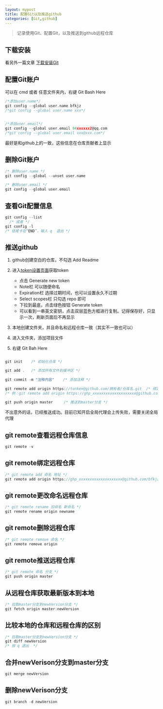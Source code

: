 ```yaml
---
layout: mypost
title: 配置Git以及推送github
categories: [Git,github]
---  
```


> 记录使用Git、配置Git，以及推送到github远程仓库  

## 下载安装  

看另外一篇文章 [下载安装Git](https://) 


## 配置Git账户  

可以在 cmd 或者 任意文件夹内，右键 Git Bash Here  
```c  
/*添加user.name*/  
git config --global user.name bfkjz  
/*git config --global user.name xxx*/  
  
  
/*添加user.email*/  
git config --global user.email 94xxxxxx2@qq.com  
/*git config --global user.email xxx@xxx.com*/  
```  

最好是和github上的一致，这些信息在仓库贡献者上显示  



## 删除Git账户  

```c  
/* 删除user.name */  
git config --global --unset user.name
 
/* 删除user.email */  
git config --global user.email  
```    

## 查看Git配置信息  
```c  
git config --list  
  /* 或者 */
git config -l  
/* 结尾卡在“END”，输入 q  退出 */  
```   
  
  

## 推送github  

1. github创建空白的仓库，不勾选 Add Readme  

1. 进入[token设置页面](https://github.com/settings/tokens)获取token  
    - 点击 Generate new token  
    - Note栏 可以随便命名  
    - Expiration栏 选择过期时间，也可以设置永久不过期  
    - Select scopes栏 只勾选 repo 即可  
    - 下拉到最底，点击绿色按钮 Generate token  
    - 可以看到一串英文密钥，点击双层蓝色方框进行复制。记得保存好，只显示一次，刷新页面后不再显示  
1. 本地创建文件夹，并且命名和远程仓库一致（其实不一致也可以）  
1. 进入文件夹，添加项目文件  
1. 右键 Git Bah Here  

 
```c  

git init    /* 初始化仓库 */  

git add .   /* 添加所有文件到缓冲区 */  
  
git commit -m "注释内容"    /* 添加注释 */  
  
git remote add origin https://tonken@github.com/拥有者/仓库名.git  /* 绑定远程仓库 */  
/* 例：git remote add origin https://ghp_xxxxxxxxxxxxxxxxxxxx@github.com/bfkjz/bfkjz.github.io.git */  
  
git push origin master     /* 推送到master分支 */  
```  
不出意外的话，已经推送成功。目前已知开启全局代理会上传失败，需要关闭全局代理  
    
  

## git remote查看远程仓库信息  
```c  
git remote -v  
```    
## git remote绑定远程仓库  
```c    
/* git remote add 命名 地址 */  
git remote add origin https://ghp_xxxxxxxxxxxxxxxxxxxx@github.com/bfkjz/bfkjz.github.io.git  
```   
## git remote更改命名远程仓库  
```c  
/* git remote rename 旧命名 新命名 */  
git remote rename origin newname  
```  

## git remote删除远程仓库  
```c  
/* git remote remove 命名 */  
git remote remove origin  
```  

## git remote推送远程仓库  
```c   
/* git remote 命名 分支 */  
git push origin master  
```   

## 从远程仓库获取最新版本到本地  
```c    
/* 拉取master分支到newVersion分支 */  
git fetch origin master:newVersion  
```   

## 比较本地的仓库和远程仓库的区别
```c  
/* 拉取master分支到newVersion分支 */  
git diff newVersion  
/* 按 q 退出  */  
```   

## 合并newVerison分支到master分支
```c  
git merge newVersion
```  

## 删除newVerison分支
```c  
git branch -d newVersion  
``` 

